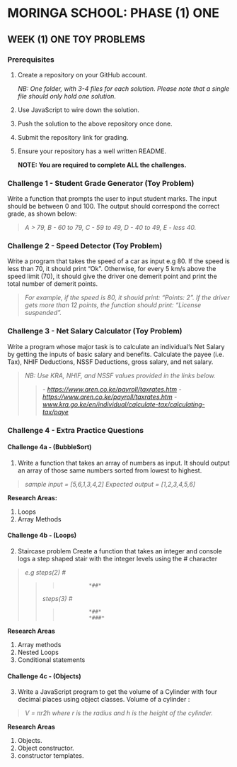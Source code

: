 # MORINGA SCHOOL: PHASE (1) ONE
## WEEK (1) ONE TOY PROBLEMS
### Prerequisites
1. Create a repository on your GitHub account. 

    *NB: One folder, with 3-4 files for each solution. Please note that a single file should only hold one solution.*

2. Use JavaScript to wire down the solution.

3. Push the solution to the above repository once done.

4. Submit the repository link for grading.

5. Ensure your repository has a well written README.

    **NOTE: You are required to complete ALL the challenges.**

### Challenge 1 - Student Grade Generator (Toy Problem)
Write a function that prompts the user to input student marks. The input should be between 0 and 100. The output should correspond the correct grade, as shown below: 
>    *A > 79, B - 60 to 79, C -  59 to 49, D - 40 to 49, E - less 40.*

### Challenge 2 - Speed Detector (Toy Problem)
Write a program that takes the speed of a car as input e.g 80. If the speed is less than 70, it should print “Ok”. Otherwise, for every 5 km/s above the speed limit (70), it should give the driver one demerit point and print the total number of demerit points.
>    *For example, if the speed is 80, it should print: “Points: 2”. If the driver gets more than 12 points, the function should print: “License suspended”.*

### Challenge 3 - Net Salary Calculator (Toy Problem)
Write a program whose major task is to calculate an individual’s Net Salary by getting the inputs of basic salary and benefits. Calculate the payee (i.e. Tax), NHIF Deductions, NSSF Deductions, gross salary, and net salary. 
>    *NB: Use KRA, NHIF, and NSSF values provided in the links below.*
>>    *- https://www.aren.co.ke/payroll/taxrates.htm*
>>    *- https://www.aren.co.ke/payroll/taxrates.htm*
>>    *- www.kra.go.ke/en/individual/calculate-tax/calculating-tax/paye*
    
### Challenge 4 - Extra Practice Questions
#### Challenge 4a - (BubbleSort)
1. Write a function that takes an array of numbers as input. It should output an array of those same numbers sorted from lowest to highest.

>*sample input = [5,6,1,3,4,2]*
>*Expected output = [1,2,3,4,5,6]*

**Research Areas:**
1. Loops 
2. Array Methods 

#### Challenge 4b - (Loops)
2. Staircase problem 
Create a function that takes an integer and console logs a step shaped stair with the integer levels using the # character 

>*e.g steps(2)  #*
>>>              *##*
>>    *steps(3)  #*
>>>              *##*
>>>              *###*

**Research Areas**
1. Array methods 
2. Nested Loops
3. Conditional statements

#### Challenge 4c - (Objects)
3. Write a JavaScript program to get the volume of a Cylinder with four decimal places using object classes.
Volume of a cylinder : 
>    *V = πr2h where r is the radius and h is the height of the cylinder.*

**Research Areas** 
1. Objects. 
2. Object constructor.
3. constructor templates.